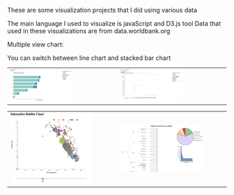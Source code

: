 These are some visualization projects that I did using various data

The main language I used to visualize is javaScript and D3.js tool
Data that used in these visualizations are from data.worldbank.org

Multiple view chart:

You can switch between line chart and stacked bar chart

<table>
  <tr>
    <td>
      <img src="/MultiView%20chart/BarChart.png" alt="Bar Chart" width="60%">
    </td>
    <td>
      <img src="/MultiView%20chart/LineChart.png" alt="Line Chart" width="60%">
    </td>
  </tr>
</table>

<table>
  <tr>
    <td>
      <img src="/BubbleChart/successfullChart.png" alt="Bubble Chart" width="80%">
    </td>
    <td>
      <img src="/Interactive%20Visualization%20of%20Population%20data/Image.png" alt="Interactive Chart" width="80%">
    </td>
  </tr>
</table>
